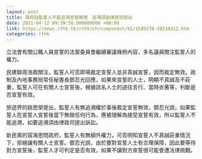 ```yaml
---
layout: post
title: 政府指監誓人不能追溯宣誓無效　追溯須由律政司提出
date: 2021-04-12 09:39:50.000000000 +08:00
link: https://news.rthk.hk/rthk/ch/component/k2/1585278-20210412.htm
categories: rthk
---
```


立法會有關公職人員宣誓的法案委員會繼續審議條例內容，多名議員關注監誓人的權力。

民建聯周浩鼎關注，監誓人可否即場裁定宣誓人並非真誠宣誓，因而裁定無效。政制及內地事務局常任秘書長鄧忍光回應，如果來宣誓的人士，明顯不真誠及不莊重，監誓人可在有關人士宣誓後，根據該名人士的過往言行、當時衣著等，判斷是否宣誓有效。

旅遊界的姚思榮提出，監誓人有無追溯權於事後裁定宣誓無效，鄧忍光說，如果監誓人在宣誓人宣誓後當下無做任何行為，應被理解為接受宣誓有效，所以監誓人不能追溯，如要追溯須由律政司提出訴訟。

新民黨的容海恩問政府，監誓人有無額外權力，可否明知宣誓人不真誠莊重情況下，拒絕讓有關人士宣誓。鄧忍光說，由於要對宣誓人士有合理保障，因此要等待對方宣誓後，監誓人才可判定是否有效，如果不讓對方宣誓很可能會遭法律挑戰。
